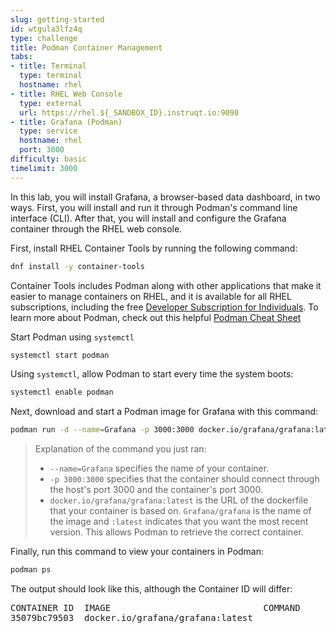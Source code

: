 ```yaml
---
slug: getting-started
id: wtgula3lfz4q
type: challenge
title: Podman Container Management
tabs:
- title: Terminal
  type: terminal
  hostname: rhel
- title: RHEL Web Console
  type: external
  url: https://rhel.${_SANDBOX_ID}.instruqt.io:9090
- title: Grafana (Podman)
  type: service
  hostname: rhel
  port: 3000
difficulty: basic
timelimit: 3000
---
```

In this lab, you will install Grafana, a browser-based data dashboard, in two ways. First, you will install and run it through Podman's command line interface (CLI). After that, you will install and configure the Grafana container through the RHEL web console.

First, install RHEL Container Tools by running the following command:
```bash
dnf install -y container-tools
```
Container Tools includes Podman along with other applications that make it easier to manage containers on RHEL, and it is available for all RHEL subscriptions, including the free [Developer Subscription for Individuals](https://developers.redhat.com/articles/faqs-no-cost-red-hat-enterprise-linux#). To learn more about Podman, check out this helpful [Podman Cheat Sheet](https://developers.redhat.com/cheat-sheets/podman-cheat-sheet)

Start Podman using `systemctl`
```bash
systemctl start podman
```

Using `systemctl`, allow Podman to start every time the system boots:
```bash
systemctl enable podman
```

Next, download and start a Podman image for Grafana with this command:
```bash
podman run -d --name=Grafana -p 3000:3000 docker.io/grafana/grafana:latest
```
>Explanation of the command you just ran:
>* `--name=Grafana` specifies the name of your container.
>* `-p 3000:3000` specifies that the container should connect through the host's port 3000 and the container's port 3000.
>* `docker.io/grafana/grafana:latest` is the URL of the dockerfile that your container is based on. `Grafana/grafana` is the name of the image and `:latest` indicates that you want the most recent version. This allows Podman to retrieve the correct container.

Finally, run this command to view your containers in Podman:
```bash
podman ps
```
The output should look like this, although the Container ID will differ:
<pre class="file">
CONTAINER ID  IMAGE                             COMMAND     CREATED         STATUS         PORTS                   NAMES
35079bc79503  docker.io/grafana/grafana:latest              17 seconds ago  Up 17 seconds  0.0.0.0:3000->3000/tcp  Grafana
</pre>